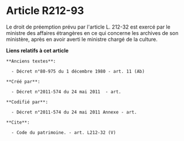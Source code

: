 # Article R212-93

Le droit de préemption prévu par l'article L. 212-32 est exercé par le ministre des affaires étrangères en ce qui concerne
les archives de son ministère, après en avoir averti le ministre chargé de la culture.

**Liens relatifs à cet article**

	**Anciens textes**:

	  - Décret n°80-975 du 1 décembre 1980 - art. 11 (Ab)

	**Créé par**:

	  - Décret n°2011-574 du 24 mai 2011  - art.

	**Codifié par**:

	  - Décret n°2011-574 du 24 mai 2011 Annexe - art.

	**Cite**:

	  - Code du patrimoine. - art. L212-32 (V)
